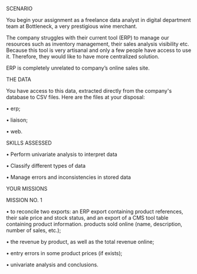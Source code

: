 SCENARIO


You begin your assignment as a freelance data analyst in digital department team at Bottleneck, a very prestigious wine merchant. 


The company struggles with their current tool (ERP) to manage our resources such as inventory management, their sales analysis visibility etc. Because this tool is very artisanal and only a few people have access to use it. Therefore, they would like to have more centralized solution.


ERP is completely unrelated to company’s online sales site.


THE DATA


You have access to this data, extracted directly from the company's database to CSV files. Here are the files at your disposal:

•	erp;

•	liaison;

•	web.


SKILLS ASSESSED


•	Perform univariate analysis to interpret data

•	Classify different types of data

•	Manage errors and inconsistencies in stored data

YOUR MISSIONS


MISSION NO. 1

•	to reconcile two exports: an ERP export containing product references, their sale price and stock status, and an export of a CMS tool table containing product information. products sold online (name, description, number of sales, etc.);

•	the revenue by product, as well as the total revenue online;

•	entry errors in some product prices (if exists);

•	univariate analysis and conclusions.
